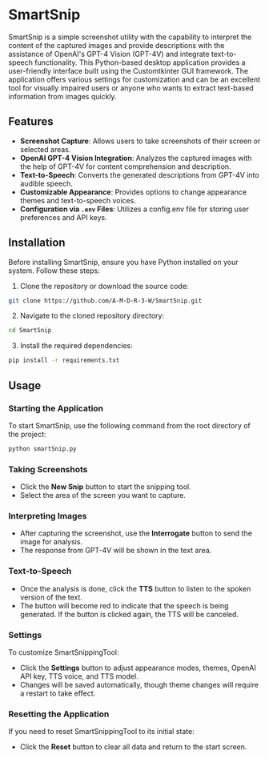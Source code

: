 # SmartSnip

SmartSnip is a simple screenshot utility with the capability to interpret the content of the captured images and provide descriptions with the assistance of OpenAI's GPT-4 Vision (GPT-4V) and integrate text-to-speech functionality. This Python-based desktop application provides a user-friendly interface built using the Customtkinter GUI framework. The application offers various settings for customization and can be an excellent tool for visually impaired users or anyone who wants to extract text-based information from images quickly.

## Features
- **Screenshot Capture**: Allows users to take screenshots of their screen or selected areas.
- **OpenAI GPT-4 Vision Integration**: Analyzes the captured images with the help of GPT-4V for content comprehension and description.
- **Text-to-Speech**: Converts the generated descriptions from GPT-4V into audible speech.
- **Customizable Appearance**: Provides options to change appearance themes and text-to-speech voices.
- **Configuration via `.env` Files**: Utilizes a config.env file for storing user preferences and API keys.

## Installation

Before installing SmartSnip, ensure you have Python installed on your system. Follow these steps:

1. Clone the repository or download the source code:

```bash
git clone https://github.com/A-M-D-R-3-W/SmartSnip.git
```

2. Navigate to the cloned repository directory:

```bash
cd SmartSnip
```

3. Install the required dependencies:

```bash
pip install -r requirements.txt
```

## Usage

### Starting the Application

To start SmartSnip, use the following command from the root directory of the project:

```bash
python smartSnip.py
```
### Taking Screenshots

- Click the **New Snip** button to start the snipping tool.
- Select the area of the screen you want to capture.

### Interpreting Images

- After capturing the screenshot, use the **Interrogate** button to send the image for analysis.
- The response from GPT-4V will be shown in the text area.

### Text-to-Speech

- Once the analysis is done, click the **TTS** button to listen to the spoken version of the text.
- The button will become red to indicate that the speech is being generated. If the button is clicked again, the TTS will be canceled.

### Settings

To customize SmartSnippingTool:

- Click the **Settings** button to adjust appearance modes, themes, OpenAI API key, TTS voice, and TTS model.
- Changes will be saved automatically, though theme changes will require a restart to take effect.

### Resetting the Application

If you need to reset SmartSnippingTool to its initial state:

- Click the **Reset** button to clear all data and return to the start screen.
